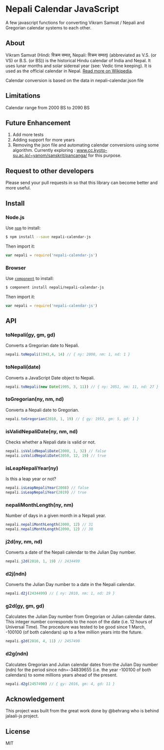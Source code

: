 # Nepali Calendar JavaScript

A few javascript functions for converting Vikram Samvat / Nepali and Gregorian calendar systems to each other.

## About

Vikram Samvat (Hindi: विक्रम सम्वत्, Nepali: विक्रम सम्वत्) (abbreviated as V.S. (or VS) or B.S. (or BS)) is the historical Hindu calendar of India and Nepal. It uses lunar months and solar sidereal year (see: Vedic time keeping). It is used as the official calendar in Nepal. [Read more on Wikipedia](https://en.wikipedia.org/wiki/Vikram_Samvat).

Calendar conversion is based on the data in nepali-calendar.json file

## Limitations
Calendar range from 2000 BS to 2090 BS

## Future Enhancement
 
1. Add more tests
2. Adding support for more years
3. Removing the json file and automating calendar conversions using some algorithm. Currently exploring : www.cc.kyoto-su.ac.jp/~yanom/sanskrit/pancanga/ for this purpose.

## Request to other developers

Please send your pull requests in so that this library can become better and more useful.

## Install

### Node.js

Use [`npm`](https://npmjs.org) to install:

```sh
$ npm install --save nepali-calendar-js
```

Then import it:

```js
var nepali = require('nepali-calendar-js')
```


### Browser

Use [`component`](https://github.com/component/component) to install:

```sh
$ component install nepali/nepali-calendar-js
```

Then import it:

```js
var nepali = require('nepali-calendar-js')
```

## API

### toNepali(gy, gm, gd)

Converts a Gregorian date to Nepali.

```js
nepali.toNepali(1943,4, 14) // { ny: 2000, nm: 1, nd: 1 }
```

### toNepali(date)

Converts a JavaScript Date object to Nepali.

```js
nepali.toNepali(new Date(1995, 3, 11)) // { ny: 2051, nm: 11, nd: 27 }
```

### toGregorian(ny, nm, nd)

Converts a Nepali date to Gregorian.

```js
nepali.toGregorian(2010, 1, 19) // { gy: 1953, gm: 5, gd: 1 }
```

### isValidNepaliDate(ny, nm, nd)

Checks whether a Nepali date is valid or not.

```js
nepali.isValidNepaliDate(2000, 1, 32) // false
nepali.isValidNepaliDate(2050, 12, 19) // true
```

### isLeapNepaliYear(ny)

Is this a leap year or not?

```js
nepali.isLeapNepaliYear(2008) // false
nepali.isLeapNepaliYear(2019) // true
```

### nepaliMonthLength(ny, nm)

Number of days in a given month in a Nepali year.

```js
nepali.nepaliMonthLength(2000, 12) // 31
nepali.nepaliMonthLength(2090, 12) // 30
```


### j2d(ny, nm, nd)

Converts a date of the Nepali calendar to the Julian Day number.

```js
nepali.j2d(2010, 1, 19) // 2434499
```

### d2j(ndn)

Converts the Julian Day number to a date in the Nepali calendar.

```js
nepali.d2j(2434499) // { ny: 2010, nm: 1, nd: 19 }
```

### g2d(gy, gm, gd)

Calculates the Julian Day number from Gregorian or Julian calendar dates. This integer number corresponds to the noon of the date (i.e. 12 hours of Universal Time). The procedure was tested to be good since 1 March, -100100 (of both calendars) up to a few million years into the future.

```js
nepali.g2d(2016, 4, 11) // 2457490
```

### d2g(ndn)

Calculates Gregorian and Julian calendar dates from the Julian Day number (ndn) for the period since ndn=-34839655 (i.e. the year -100100 of both calendars) to some millions years ahead of the present.

```js
nepali.d2g(2457490) // { gy: 2016, gm: 4, gd: 11 }
```

## Acknowledgement
This project was built from the great work done by @behrang who is behind jalaali-js project.

## License

MIT
